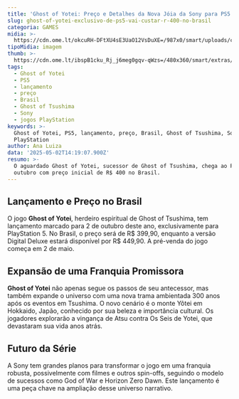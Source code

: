 ```yaml
---
title: 'Ghost of Yotei: Preço e Detalhes da Nova Jóia da Sony para PS5'
slug: ghost-of-yotei-exclusivo-de-ps5-vai-custar-r-400-no-brasil
categoria: GAMES
midia: >-
  https://cdn.ome.lt/okcuRH-DFtXU4sE3UaO12VsDuXE=/987x0/smart/uploads/conteudo/fotos/OMELETE_CAPA_-_2025-05-02T104344.326.png
tipoMidia: imagem
thumb: >-
  https://cdn.ome.lt/ibspB1cku_Rj_j6meg0gqv-qWzs=/480x360/smart/extras/conteudos/omelete_THUMB_-_2025-05-02T104324.826.png
tags:
  - Ghost of Yotei
  - PS5
  - lançamento
  - preço
  - Brasil
  - Ghost of Tsushima
  - Sony
  - jogos PlayStation
keywords: >-
  Ghost of Yotei, PS5, lançamento, preço, Brasil, Ghost of Tsushima, Sony, jogos
  PlayStation
author: Ana Luiza
data: '2025-05-02T14:19:07.900Z'
resumo: >-
  O aguardado Ghost of Yotei, sucessor de Ghost of Tsushima, chega ao PS5 em
  outubro com preço inicial de R$ 400 no Brasil.
---
```


## Lançamento e Preço no Brasil

O jogo **Ghost of Yotei**, herdeiro espiritual de Ghost of Tsushima, tem lançamento marcado para 2 de outubro deste ano, exclusivamente para PlayStation 5. No Brasil, o preço será de R$ 399,90, enquanto a versão Digital Deluxe estará disponível por R$ 449,90. A pré-venda do jogo começa em 2 de maio.

## Expansão de uma Franquia Promissora

**Ghost of Yotei** não apenas segue os passos de seu antecessor, mas também expande o universo com uma nova trama ambientada 300 anos após os eventos em Tsushima. O novo cenário é o monte Yôtei em Hokkaido, Japão, conhecido por sua beleza e importância cultural. Os jogadores explorarão a vingança de Atsu contra Os Seis de Yotei, que devastaram sua vida anos atrás.

## Futuro da Série

A Sony tem grandes planos para transformar o jogo em uma franquia robusta, possivelmente com filmes e outros spin-offs, seguindo o modelo de sucessos como God of War e Horizon Zero Dawn. Este lançamento é uma peça chave na ampliação desse universo narrativo.
